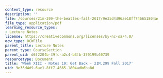 ```yaml
---
content_type: resource
description: ''
file: /courses/21m-299-the-beatles-fall-2017/9e35d4d96ae18ff746651804adb6ba8d_MIT21M_299F17_Notes19.pdf
file_type: application/pdf
learning_resource_types:
- Lecture Notes
license: https://creativecommons.org/licenses/by-nc-sa/4.0/
ocw_type: OCWFile
parent_title: Lecture Notes
parent_type: CourseSection
parent_uid: d6f2204b-39fc-a2c4-b3fb-370199b40739
resourcetype: Document
title: 'Week XIII - Notes 19: Get Back - 21M.299 Fall 2017'
uid: 9e35d4d9-6ae1-8ff7-4665-1804adb6ba8d
---
```

